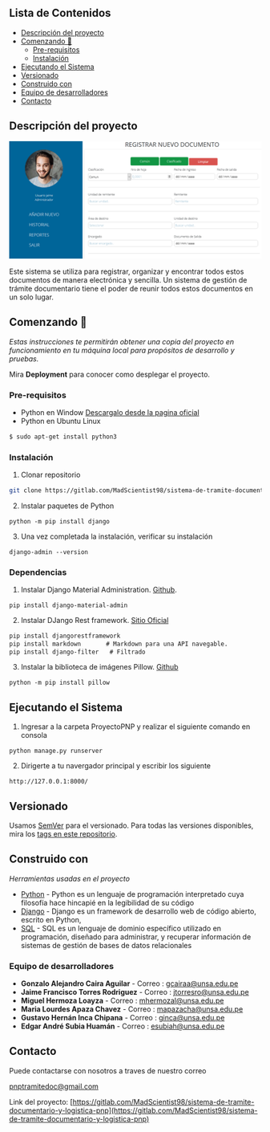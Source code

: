 ## Lista de Contenidos

* [Descripción del proyecto](#descripción-del-proyecto)
* [Comenzando 🚀](#comenzando)
  * [Pre-requisitos](#pre-requisitos)
  * [Instalación](#instalación)
* [Ejecutando el Sistema ](#ejecutando-el-Sistema)
* [Versionado](#versionado)
* [Construido con](#construido-con)
* [Equipo de desarrolladores](#equipo-de-desarrolladores)
* [Contacto](#contacto)





## Descripción del proyecto

<p align="center">
  <img src="assets/sistema.png" width="800">
</p>

Este  sistema se utiliza para registrar, organizar y encontrar todos estos documentos de manera electrónica y sencilla. Un sistema de gestión de trámite documentario tiene el poder de reunir todos estos documentos en un solo lugar.

## Comenzando 🚀

_Estas instrucciones te permitirán obtener una copia del proyecto en funcionamiento en tu máquina local para propósitos de desarrollo y pruebas._

Mira **Deployment** para conocer como desplegar el proyecto.

### Pre-requisitos

* Python en Window [Descargalo desde la pagina oficial](https://www.python.org/downloads/)
* Python en Ubuntu Linux
```sh
$ sudo apt-get install python3
```

### Instalación

1. Clonar repositorio
```sh
git clone https://gitlab.com/MadScientist98/sistema-de-tramite-documentario-y-logistica-pnp.git
```
2. Instalar paquetes de Python 
```pytho
python -m pip install django
```
3. Una vez completada la instalación, verificar su instalación 
```pytho
django-admin --version
```

### Dependencias

1. Instalar Django Material Administration. [Github](https://github.com/MaistrenkoAnton/django-material-admin).
```pytho
pip install django-material-admin
```
2. Instalar DJango Rest framework. [Sitio Oficial](https://www.django-rest-framework.org/)
```pytho
pip install djangorestframework
pip install markdown       # Markdown para una API navegable.
pip install django-filter   # Filtrado
```
3. Instalar la biblioteca de imágenes Pillow. [Github](https://github.com/python-pillow/Pillow)
```pytho
python -m pip install pillow
```
## Ejecutando el Sistema 

1. Ingresar a la carpeta ProyectoPNP y realizar el siguiente comando en consola

```pytho
python manage.py runserver
```
2. Dirigerte a tu navergador principal y escribir los siguiente

```pytho
http://127.0.0.1:8000/
```

## Versionado

Usamos [SemVer](http://semver.org/) para el versionado. Para todas las versiones disponibles, mira los [tags en este repositorio](https://gitlab.com/MadScientist98/sistema-de-tramite-documentario-y-logistica-pnp/-/tags).

## Construido con

_Herramientas usadas en el proyecto_

* [Python](https://www.python.org/) - Python es un lenguaje de programación interpretado cuya filosofía hace hincapié en la legibilidad de su código
* [Django](https://www.djangoproject.com/) - Django es un framework de desarrollo web de código abierto, escrito en Python,
* [SQL](https://es.wikipedia.org/wiki/SQL) - SQL es un lenguaje de dominio específico utilizado en programación, diseñado para administrar, y recuperar información de sistemas de gestión de bases de datos relacionales

### Equipo de desarrolladores 



* **Gonzalo Alejandro Caira Aguilar** - Correo : [gcairaa@unsa.edu.pe](gcairaa@unsa.edu.pe)
* **Jaime Francisco Torres Rodriguez** - Correo : [jtorresro@unsa.edu.pe](jtorresro@unsa.edu.pe)
* **Miguel Hermoza Loayza** - Correo : [mhermozal@unsa.edu.pe](mhermozal@unsa.edu.pe)
* **Maria Lourdes Apaza Chavez** - Correo : [mapazacha@unsa.edu.pe](mapazacha@unsa.edu.pe)
* **Gustavo Hernán Inca Chipana**  - Correo : [ginca@unsa.edu.pe](ginca@unsa.edu.pe)
* **Edgar André Subia Huamán** - Correo : [esubiah@unsa.edu.pe](esubiah@unsa.edu.pe)

## Contacto

Puede contactarse con nosotros a traves de nuestro correo 

[pnptramitedoc@gmail.com](pnptramitedoc@gmail.com)


Link del proyecto: [https://gitlab.com/MadScientist98/sistema-de-tramite-documentario-y-logistica-pnp](https://gitlab.com/MadScientist98/sistema-de-tramite-documentario-y-logistica-pnp)

